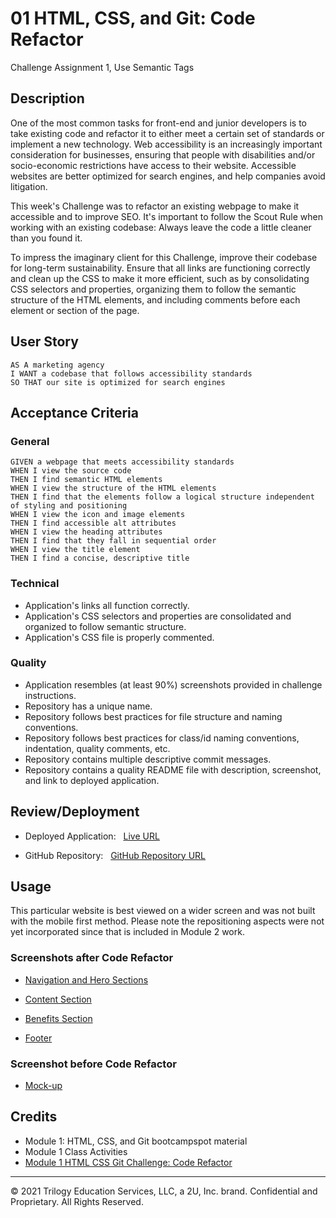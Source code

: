 # 01 HTML, CSS, and Git: Code Refactor
Challenge Assignment 1, Use Semantic Tags
## Description

One of the most common tasks for front-end and junior developers is to take existing code and refactor it to either meet a certain set of standards or implement a new technology. Web accessibility is an increasingly important consideration for businesses, ensuring that people with disabilities and/or socio-economic restrictions have access to their website. Accessible websites are better optimized for search engines, and help companies avoid litigation.

This week's Challenge was to refactor an existing webpage to make it accessible and to improve SEO. It's important to follow the Scout Rule when working with an existing codebase: Always leave the code a little cleaner than you found it.

To impress the imaginary client for this Challenge, improve their codebase for long-term sustainability. Ensure that all links are functioning correctly and clean up the CSS to make it more efficient, such as by consolidating CSS selectors and properties, organizing them to follow the semantic structure of the HTML elements, and including comments before each element or section of the page.

## User Story

```
AS A marketing agency
I WANT a codebase that follows accessibility standards
SO THAT our site is optimized for search engines
```
## Acceptance Criteria
### General

```
GIVEN a webpage that meets accessibility standards
WHEN I view the source code
THEN I find semantic HTML elements
WHEN I view the structure of the HTML elements
THEN I find that the elements follow a logical structure independent of styling and positioning
WHEN I view the icon and image elements
THEN I find accessible alt attributes
WHEN I view the heading attributes
THEN I find that they fall in sequential order
WHEN I view the title element
THEN I find a concise, descriptive title
```
### Technical

* Application's links all function correctly.
* Application's CSS selectors and properties are consolidated and organized to follow semantic structure.
* Application's CSS file is properly commented.

### Quality

* Application resembles (at least 90%) screenshots provided in challenge instructions.
* Repository has a unique name.
* Repository follows best practices for file structure and naming conventions.
* Repository follows best practices for class/id naming conventions, indentation, quality comments, etc.
* Repository contains multiple descriptive commit messages.
* Repository contains a quality README file with description, screenshot, and link to deployed application.

## Review/Deployment

* Deployed Application: &nbsp; [Live URL](https://baxters4karma.github.io/seo-refactor/)

* GitHub Repository: &nbsp; [GitHub Repository URL](https://github.com/baxters4karma/seo-refactor)

## Usage

This particular website is best viewed on a wider screen and was not built with the mobile first method.  Please note the repositioning aspects were not yet incorporated since that is included in Module 2 work.

### Screenshots after Code Refactor

* [Navigation and Hero Sections](./assets/images/Horiseon-01-NavHero.jpg)

* [Content Section](./assets/images/Horiseon-02-Content.jpg)

* [Benefits Section](./assets/images/Horiseon-03-Benefits.jpg)

* [Footer](./assets/images/Horiseon-04-Footer.jpg)

### Screenshot before Code Refactor
* [Mock-up](./assets/images/Horiseon-00-MockUp.png)

## Credits

* Module 1: HTML, CSS, and Git bootcampspot material
* Module 1 Class Activities
* [Module 1 HTML CSS Git Challenge: Code Refactor](https://courses.bootcampspot.com/courses/798/assignments/17644?module_item_id=305929)

---
© 2021 Trilogy Education Services, LLC, a 2U, Inc. brand. Confidential and Proprietary. All Rights Reserved.
